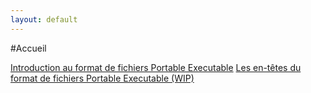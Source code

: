 ```yaml
---
layout: default
---
```



#Accueil


[Introduction au format de fichiers Portable Executable](./pages/maldev_1.md)
[Les en-têtes du format de fichiers Portable Executable (WIP)](./pages/maldev_2.md)